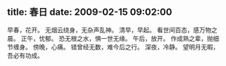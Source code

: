 title: 春日
date: 2009-02-15 09:02:00
---

&#26089;&#26149;&#65292;&#33457;&#24320;&#12290;
 &#26080;&#28895;&#20113;&#32469;&#36523;&#65292;&#26080;&#26434;&#22768;&#20081;&#31070;&#12290;
 &#28165;&#26089;&#65292;&#26089;&#36215;&#12290;
 &#30475;&#19990;&#38388;&#30334;&#24577;&#65292;&#24863;&#19975;&#29289;&#20043;&#26216;&#12290;
 &#27491;&#21320;&#65292;&#24551;&#37057;&#12290;
 &#24656;&#26080;&#26681;&#20043;&#27700;&#65292;&#24807;&#19968;&#19990;&#26080;&#32536;&#12290;
 &#21320;&#21518;&#65292;&#25918;&#24320;&#12290;
 &#20316;&#25104;&#29087;&#20043;&#36744;&#65292;&#25243;&#32454;&#33410;&#32544;&#36523;&#12290;
 &#20621;&#26202;&#65292;&#24515;&#30171;&#12290;
 &#38169;&#26366;&#32463;&#26080;&#25968;&#65292;&#38590;&#20170;&#21518;&#20043;&#34892;&#12290;
 &#28145;&#22812;&#65292;&#20919;&#38745;&#12290;
 &#26395;&#26126;&#26376;&#26080;&#26247;&#65292;&#21566;&#24517;&#26377;&#21151;&#25104;&#12290;